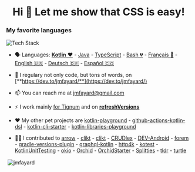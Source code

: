 
<h1 align="center">Hi 👋 Let me show that CSS is easy!</h1>
<h3 align="left">My favorite languages</h3>

<p align="left"><img src="https://skillicons.dev/icons?i=html,css,javascript,scss,tailwind,pug,git,github,gsap, android&perline=16" alt="Tech Stack" /> </p>

- 🗣 Languages: [**Kotlin** ❤️](https://kotlinlang.org/) - [Java](https://en.wikipedia.org/wiki/Java_(programming_language)) - [TypeScript](https://www.typescriptlang.org/) - [Bash 💔](https://en.wikipedia.org/wiki/Bash_(Unix_shell)) - [Français 🍼](https://en.wikipedia.org/wiki/French_language) - [English 🇺🇸](https://en.wikipedia.org/wiki/English_language) - [Deutsch 🇩🇪](https://en.wikipedia.org/wiki/German_language) - [Español 🇨🇴](https://en.wikipedia.org/wiki/Spanish_language)

- 📝 I regulary not only code, but tons of words, on [**https://dev.to/jmfayard/**](https://dev.to/jmfayard/)

- 📫 You can reach me at [jmfayard@gmail.com](https://jmfayard.dev/contact/)

- ⚡️ I work mainly [for Tignum](https://github.com/TIGNUM) and on [**refreshVersions**](https://github.com/jmfayard/refreshVersions)

- ❤️ My other pet projects are [kotlin-playground](https://github.com/jmfayard/kotlin-playground) - [github-actions-kotlin-dsl](https://github.com/krzema12/github-actions-kotlin-dsl) - [kotlin-cli-starter](https://github.com/jmfayard/kotlin-cli-starter) - [kotlin-libraries-playground](https://github.com/LouisCAD/kotlin-libraries-playground)

- 💪🏻 I contributed to [arrow](https://github.com/arrow-kt/arrow/issues?q=author%3Ajmfayard) - [clikt](https://github.com/ajalt/clikt/issues?q=author%3Ajmfayard) - [clikt](https://github.com/ajalt/clikt/issues?q=author%3Ajmfayard) - [CRUDlex](https://github.com/philiplb/CRUDlex/issues?q=author%3Ajmfayard) - [DEV-Android](https://github.com/forem/DEV-Android/issues?q=author%3Ajmfayard) - [forem](https://github.com/forem/forem/issues?q=author%3Ajmfayard) - [gradle-versions-plugin](https://github.com/ben-manes/gradle-versions-plugin/issues?q=author%3Ajmfayard) - [graphql-kotlin](https://github.com/ExpediaGroup/graphql-kotlin/issues?q=author%3Ajmfayard) - [http4k](https://github.com/http4k/http4k/issues?q=author%3Ajmfayard) - [kotest](https://github.com/kotest/kotest/issues?q=author%3Ajmfayard) - [KotlinUnitTesting](https://github.com/rozkminiacz/KotlinUnitTesting/issues?q=author%3Ajmfayard) - [okio](https://github.com/square/okio/issues?q=author%3Ajmfayard) - [Orchid](https://github.com/orchidhq/Orchid/issues?q=author%3Ajmfayard) - [OrchidStarter](https://github.com/orchidhq/OrchidStarter/issues?q=author%3Ajmfayard) - [Splitties](https://github.com/LouisCAD/Splitties/issues?q=author%3Ajmfayard) - [tldr](https://github.com/tldr-pages/tldr/issues?q=author%3Ajmfayard) - [turtle](https://github.com/lordcodes/turtle/issues?q=author%3Ajmfayard)
<p>&nbsp;<img align="center" src="https://github-readme-stats.vercel.app/api?username=jmfayard&show_icons=true&locale=en" alt="jmfayard" /></p>
